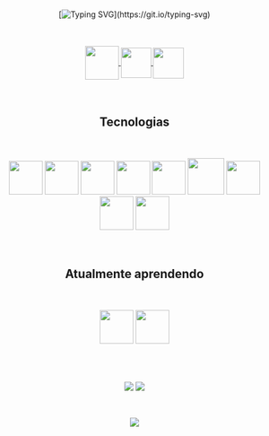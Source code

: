 <br/>
<div align="center">
 
[![Typing SVG](https://readme-typing-svg.herokuapp.com?font=Fira+Code&weight=250&size=40&duration=4000&pause=1500&color=FFFFFF&center=true&vCenter=true&random=false&width=1000&lines=Olá%2C+meu+nome+é+Victor+Friche;)](https://git.io/typing-svg)

<br/>
<br/>

<div align="center"> 
<a href="https://instagram.com/victor.friche" target="_blank">
<img align="center" height="60" width="60" src="https://github.com/carolbarbosa101/carolbarbosa101/assets/44561610/88a3dd4d-f85e-4141-af09-a2667d81df5b">
</a>


<a href="mailto:cmp.1a.vicfriche@gmail.com">
<img align="center"  height="54" width="54" src="https://github.com/carolbarbosa101/carolbarbosa101/assets/44561610/2856fdde-3200-4398-8290-a0e45d3a35a0">
</a>


<a  href="https://www.linkedin.com/in/victorfriche/" target=_blank>
<img align="center"  height="55" width="55" src="https://github.com/carolbarbosa101/carolbarbosa101/assets/44561610/bc26a6f8-f0d3-4f15-82e1-55680c48f269">
</a>

<br/>
<br/>
<br/>


## Tecnologias

<div align="center"> 
 
<br/>
<br/>

<img width="60px" height="60px" src="https://cdn.jsdelivr.net/gh/devicons/devicon@latest/icons/html5/html5-original.svg" />
<img width="60px" height="60px" src="https://cdn.jsdelivr.net/gh/devicons/devicon@latest/icons/css3/css3-original.svg" />
<img width="60px" height="60px" src="https://cdn.jsdelivr.net/gh/devicons/devicon@latest/icons/javascript/javascript-original.svg" />
<img width="60px" height="60px" src="https://cdn.jsdelivr.net/gh/devicons/devicon@latest/icons/csharp/csharp-original.svg" />
<img width="60px" height="60px" src="https://cdn.jsdelivr.net/gh/devicons/devicon@latest/icons/java/java-original.svg" />
<img width="65px" height="65px" src="https://cdn.jsdelivr.net/gh/devicons/devicon@latest/icons/spring/spring-original-wordmark.svg" />
<img width="60px" height="60px" src="https://cdn.jsdelivr.net/gh/devicons/devicon@latest/icons/nodejs/nodejs-original.svg" />
<img width="60px" height="60px" src="https://cdn.jsdelivr.net/gh/devicons/devicon@latest/icons/dot-net/dot-net-original.svg" />
<img  width="60px" height="60px" src="https://cdn.jsdelivr.net/gh/devicons/devicon@latest/icons/mysql/mysql-original.svg" />
          
                                    


<br/>

</div>

<br/>
<br/>

## Atualmente aprendendo


<div align="center"> 
 
<br/>
<br/>

<img width="60px" height="60px" src="https://cdn.jsdelivr.net/gh/devicons/devicon@latest/icons/csharp/csharp-original.svg" />
<img width="60px" height="60px" src="https://cdn.jsdelivr.net/gh/devicons/devicon@latest/icons/dot-net/dot-net-original.svg" />
                             


<br/>


</div>
 <br/> 

<br/>


 <br/> 
 
![](http://github-profile-summary-cards.vercel.app/api/cards/most-commit-language?username=friche11&theme=transparent) ![](http://github-profile-summary-cards.vercel.app/api/cards/repos-per-language?username=friche11&theme=transparent)


<br/>

![](http://github-profile-summary-cards.vercel.app/api/cards/profile-details?username=friche11&theme=transparent)


</div>
